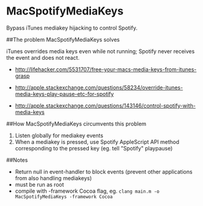 # MacSpotifyMediaKeys
Bypass iTunes mediakey hijacking to control Spotify.


##The problem MacSpotifyMediaKeys solves

iTunes overrides media keys even while not running; Spotify never receives the event and does not react.
* http://lifehacker.com/5531707/free-your-macs-media-keys-from-itunes-grasp

* http://apple.stackexchange.com/questions/58234/override-itunes-media-keys-play-pause-etc-for-spotify

* http://apple.stackexchange.com/questions/143146/control-spotify-with-media-keys


##How MacSpotifyMediaKeys circumvents this problem
1. Listen globally for mediakey events
2. When a mediakey is pressed, use Spotify AppleScript API method corresponding to the pressed key (eg. tell "Spotify" playpause)

##Notes
* Return null in event-handler to block events (prevent other applications from also handling mediakeys)
* must be run as root
* compile with -framework Cocoa flag, eg. ```clang main.m -o MacSpotifyMediaKeys -framework Cocoa```
